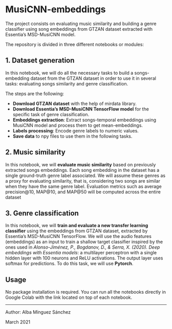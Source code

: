 # MusiCNN-embeddings


The project consists on evaluating music similarity and building a genre classifier using song embeddings from GTZAN dataset extracted with Essentia’s MSD-MusiCNN model.

The repository is divided in three different notebooks or modules:

## 1. Dataset generation
In this notebook, we will do all the necessary tasks to build a songs-embedding dataset from the GTZAN dataset in order to use it in several tasks: evaluating songs similarity and genre classification.

The steps are the following:
- **Download GTZAN dataset** with the help of mirdata library.
- **Download Essentia’s MSD-MusiCNN TensorFlow model** for the specific task of genre classification.
- **Embeddings extraction**: Extract songs-temporal embeddings using MusiCNN model and process them to get mean-embeddings.
- **Labels processing**: Encode genre labels to numeric values.
- **Save data** to npy files to use them in the following tasks.

## 2. Music similarity
In this notebook, we will **evaluate music similarity** based on previously extracted songs embeddings. Each song embedding in the dataset has a single ground-truth genre label associated. We will assume these genres as a proxy for evaluating similarity, that is, considering two songs are similar when they have the same genre label. Evaluation metrics such as average precision@10, MAP@10, and MAP@50 will be computed across the entire dataset

## 3. Genre classification
In this notebook, we will **train and evaluate a new transfer learning classifier** using the embeddings from GTZAN dataset, extracted by Essentia’s MSD-MusiCNN TensorFlow.
We will use the audio features (embeddings) as an input to train a shallow target classifier inspired by the ones used in *Alonso-Jiménez, P., Bogdanov, D., & Serra, X. (2020). Deep embeddings with Essentia models*: a multilayer perceptron with a single hidden layer with 100 neurons and ReLU activations. The output layer uses softmax for predictions.
To do this task, we will use **Pytorch**.


## Usage
No package installation is required. You can run all the notebooks directly in Google Colab with the link located on top of each notebook.

---
Author: Alba Mínguez Sánchez

March 2021
